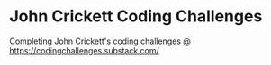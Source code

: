 # John Crickett Coding Challenges
Completing John Crickett's coding challenges @ https://codingchallenges.substack.com/
